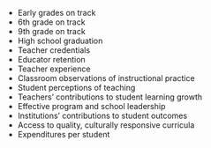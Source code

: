 - Early grades on track
- 6th grade on track
- 9th grade on track
- High school graduation
- Teacher credentials
- Educator retention
- Teacher experience
- Classroom observations of instructional practice
- Student perceptions of teaching
- Teachers’ contributions to student learning growth
- Effective program and school leadership
- Institutions’ contributions to student outcomes
- Access to quality, culturally responsive curricula
- Expenditures per student
